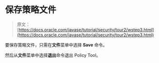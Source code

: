 # 保存策略文件

> 原文： [https://docs.oracle.com/javase/tutorial/security/tour2/wstep3.html](https://docs.oracle.com/javase/tutorial/security/tour2/wstep3.html)

要保存策略文件，只需在**文件**菜单中选择 **Save** 命令。

然后从**文件**菜单中选择**退出**命令退出 Policy Tool。